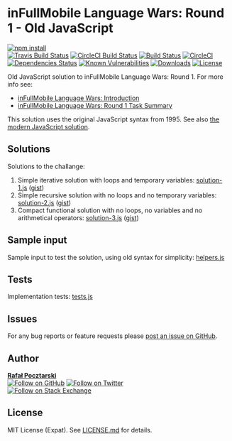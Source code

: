 inFullMobile Language Wars: Round 1 - Old JavaScript
====================================================
[![npm install][install-img]][npm-url]
<br>
[![Travis Build Status][travis-shield]][travis-url]
[![CircleCI Build Status][circle-shield]][circle-url]
[![Build Status][travis-img]][travis-url]
[![CircleCI][circle-img]][circle-url]
[![Dependencies Status][david-img]][david-url]
[![Known Vulnerabilities][snyk-img]][snyk-url]
[![Downloads][downloads-img]][stats-url]
[![License][license-img]][license-url]

Old JavaScript solution to inFullMobile Language Wars: Round 1. For more info see:

* [inFullMobile Language Wars: Introduction](https://blog.infullmobile.com/language-wars-introduction-8ea0598e897)
* [inFullMobile Language Wars: Round 1 Task Summary](https://gist.github.com/rsp/4255663f8c5a5e58bc9818a6174fe28f)

This solution uses the original JavaScript syntax from 1995.
See also [the modern JavaScript solution](https://github.com/rsp/ifm-lw-r1-js).

Solutions
---------
Solutions to the challange:

1. Simple iterative solution with loops and temporary variables:
[solution-1.js](solution-1.js) ([gist][solution-1-old-gist])
2. Simple recursive solution with no loops and no temporary variables:
[solution-2.js](solution-2.js) ([gist][solution-2-old-gist])
3. Compact functional solution with no loops, no variables and no arithmetical operators:
[solution-3.js](solution-3.js) ([gist][solution-3-old-gist])

Sample input
------------
Sample input to test the solution, using old syntax for simplicity: [helpers.js](helpers.js)

Tests
-----
Implementation tests: [tests.js](tests/tests.js)

Issues
------
For any bug reports or feature requests please
[post an issue on GitHub][issues-url].

Author
------
[**Rafał Pocztarski**](https://pocztarski.com/)
<br/>
[![Follow on GitHub][github-follow-img]][github-follow-url]
[![Follow on Twitter][twitter-follow-img]][twitter-follow-url]
<br/>
[![Follow on Stack Exchange][stackexchange-img]][stackoverflow-url]

License
-------
MIT License (Expat). See [LICENSE.md](LICENSE.md) for details.

[npm-url]: https://www.npmjs.com/package/ifm-lw-r1-ojs
[github-url]: https://github.com/rsp/ifm-lw-r1-ojs
[readme-url]: https://github.com/rsp/ifm-lw-r1-ojs#readme
[issues-url]: https://github.com/rsp/ifm-lw-r1-ojs/issues
[license-url]: https://github.com/rsp/ifm-lw-r1-ojs/blob/master/LICENSE.md
[travis-url]: https://travis-ci.org/rsp/ifm-lw-r1-ojs
[travis-img]: https://travis-ci.org/rsp/ifm-lw-r1-ojs.svg?branch=master
[travis-shield]: https://img.shields.io/travis/rsp/ifm-lw-r1-ojs.svg?label=Travis+CI
[circle-url]: https://circleci.com/gh/rsp/ifm-lw-r1-ojs
[circle-img]: https://circleci.com/gh/rsp/ifm-lw-r1-ojs.svg?style=svg
[circle-shield]: https://img.shields.io/circleci/project/github/rsp/ifm-lw-r1-ojs.svg?label=Circle+CI
[snyk-url]: https://snyk.io/test/github/rsp/ifm-lw-r1-ojs
[snyk-img]: https://snyk.io/test/github/rsp/ifm-lw-r1-ojs/badge.svg
[david-url]: https://david-dm.org/rsp/ifm-lw-r1-ojs
[david-img]: https://david-dm.org/rsp/ifm-lw-r1-ojs/status.svg
[install-img]: https://nodei.co/npm/ifm-lw-r1-ojs.png?compact=true
[downloads-img]: https://img.shields.io/npm/dt/ifm-lw-r1-ojs.svg
[license-img]: https://img.shields.io/npm/l/ifm-lw-r1-ojs.svg
[stats-url]: http://npm-stat.com/charts.html?package=ifm-lw-r1-ojs
[github-follow-url]: https://github.com/rsp
[github-follow-img]: https://img.shields.io/github/followers/rsp.svg?style=social&label=Follow
[twitter-follow-url]: https://twitter.com/intent/follow?screen_name=pocztarski
[twitter-follow-img]: https://img.shields.io/twitter/follow/pocztarski.svg?style=social&label=Follow
[stackoverflow-url]: https://stackoverflow.com/users/613198/rsp
[stackexchange-url]: https://stackexchange.com/users/303952/rsp
[stackexchange-img]: https://stackexchange.com/users/flair/303952.png
[solution-1-old-gist]: https://gist.github.com/rsp/40f69fb7cb0b96124fcb02459ce66472
[solution-1-new-gist]: https://gist.github.com/rsp/37e0b859bde229c22f9016d48685ff70
[solution-2-old-gist]: https://gist.github.com/rsp/c1607c8a9f489faa136c81b578428048
[solution-2-new-gist]: https://gist.github.com/rsp/17d69b2104be486f69a225fdcaca7869
[solution-3-old-gist]: https://gist.github.com/rsp/d2c88e304a40805ef247c0cd5ac1e065
[solution-3-new-gist]: https://gist.github.com/rsp/b85c279311464fdf4ed1ddb80f15b491
